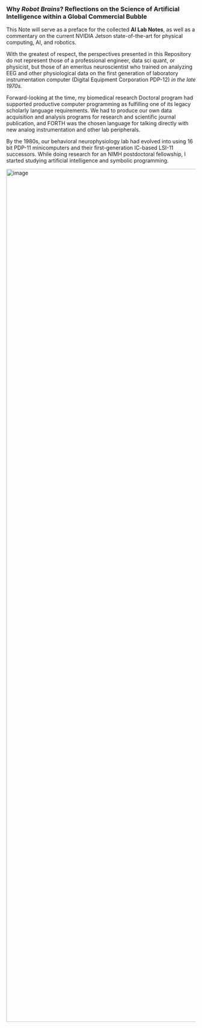 ### Why *Robot Brains*?  Reflections on the Science of Artificial Intelligence within a Global Commercial Bubble

This Note will serve as a preface for the collected **AI Lab Notes**, as well as a commentary on the current NVIDIA Jetson state-of-the-art for physical computing, AI, and robotics.

With the greatest of respect, the perspectives presented in this Repository do not represent those of a professional engineer, data sci quant, or physicist, but those of an emeritus neuroscientist who trained on analyzing EEG and other physiological data on the first generation of laboratory instrumentation computer (Digital Equipment Corporation PDP-12) *in the late 1970s.*

Forward-looking at the time, my biomedical research Doctoral program had supported productive computer programming as fulfilling one of its legacy scholarly language requirements. We had to produce our own data acquisition and analysis programs for research and scientific journal publication, and FORTH was the chosen language for talking directly with new analog instrumentation and other lab peripherals.

By the 1980s, our behavioral neurophysiology lab had evolved into using 16 bit PDP-11 minicomputers and their first-generation IC-based LSI-11 successors. While doing research for an NIMH postdoctoral fellowship, I started studying artificial intelligence and symbolic programming.

<img width="1488" height="2266" alt="image" src="https://github.com/user-attachments/assets/5892bf85-f67d-4038-b6b6-aece56fe839a" />
